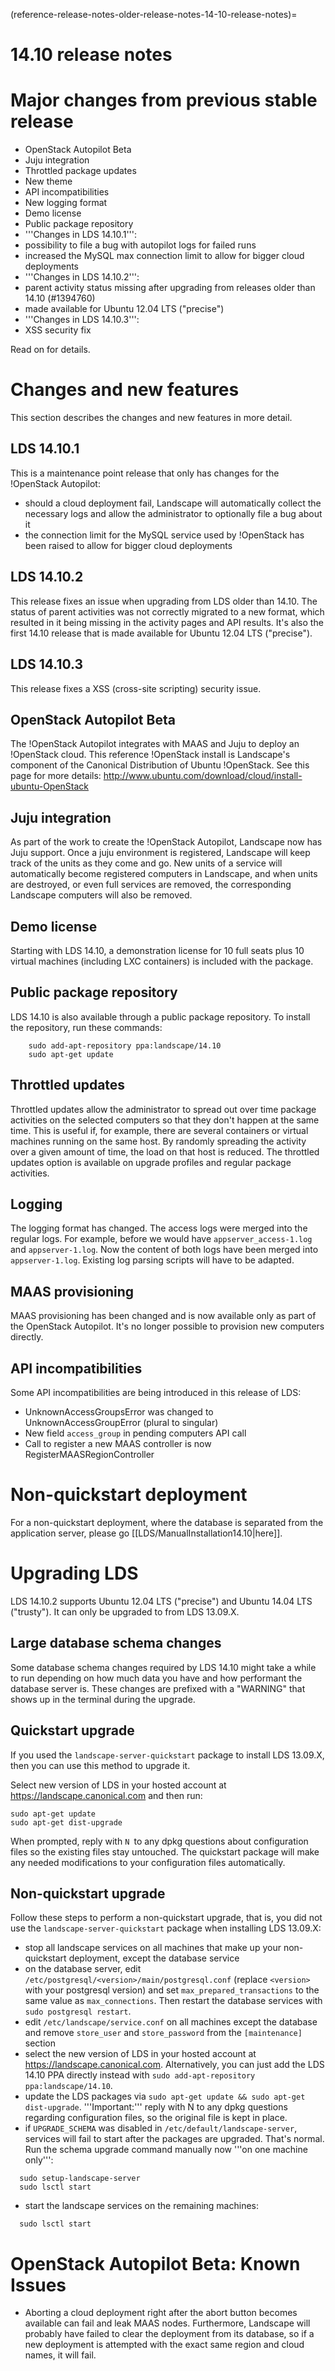 (reference-release-notes-older-release-notes-14-10-release-notes)=
# 14.10 release notes

# Major changes from previous stable release
 * OpenStack Autopilot Beta
 * Juju integration
 * Throttled package updates
 * New theme
 * API incompatibilities
 * New logging format
 * Demo license
 * Public package repository
 * '''Changes in LDS 14.10.1''':
  * possibility to file a bug with autopilot logs for failed runs
  * increased the MySQL max connection limit to allow for bigger cloud deployments
 * '''Changes in LDS 14.10.2''':
  * parent activity status missing after upgrading from releases older than 14.10 (#1394760)
  * made available for Ubuntu 12.04 LTS ("precise")
 * '''Changes in LDS 14.10.3''':
  * XSS security fix

Read on for details.

# Changes and new features
This section describes the changes and new features in more detail.

## LDS 14.10.1
This is a maintenance point release that only has changes for the !OpenStack Autopilot:
 * should a cloud deployment fail, Landscape will automatically collect the necessary logs and allow the administrator to optionally file a bug about it
 * the connection limit for the MySQL service used by !OpenStack has been raised to allow for bigger cloud deployments

## LDS 14.10.2
This release fixes an issue when upgrading from LDS older than 14.10. The status of parent activities was not correctly migrated to a new format, which resulted in it being missing in the activity pages and API results. It's also the first 14.10 release that is made available for Ubuntu 12.04 LTS ("precise").

## LDS 14.10.3
This release fixes a XSS (cross-site scripting) security issue.

## OpenStack Autopilot Beta
The !OpenStack Autopilot integrates with MAAS and Juju to deploy an !OpenStack cloud. This reference !OpenStack install is Landscape's component of the Canonical Distribution of Ubuntu !OpenStack. See this page for more details: http://www.ubuntu.com/download/cloud/install-ubuntu-OpenStack

## Juju integration
As part of the work to create the !OpenStack Autopilot, Landscape now has Juju support. Once a juju environment is registered, Landscape will keep track of the units as they come and go. New units of a service will automatically become registered computers in Landscape, and when units are destroyed, or even full services are removed, the corresponding Landscape computers will also be removed.

## Demo license
Starting with LDS 14.10, a demonstration license for 10 full seats plus 10 virtual machines (including LXC containers) is included with the package.

## Public package repository
LDS 14.10 is also available through a public package repository. To install the repository, run these commands:
```
    sudo add-apt-repository ppa:landscape/14.10
    sudo apt-get update
```

## Throttled updates
Throttled updates allow the administrator to spread out over time package activities on the selected computers so that they don't happen at the same time. This is useful if, for example, there are several containers or virtual machines running on the same host. By randomly spreading the activity over a given amount of time, the load on that host is reduced.
The throttled updates option is available on upgrade profiles and regular package activities.

## Logging
The logging format has changed. The access logs were merged into the regular logs. For example, before we would have `appserver_access-1.log` and `appserver-1.log`. Now the content of both logs have been merged into `appserver-1.log`. Existing log parsing scripts will have to be adapted.

## MAAS provisioning
MAAS provisioning has been changed and is now available only as part of the OpenStack Autopilot. It's no longer possible to provision new computers directly.

## API incompatibilities
Some API incompatibilities are being introduced in this release of LDS:
 * UnknownAccessGroupsError was changed to UnknownAccessGroupError (plural to singular)
 * New field `access_group` in pending computers API call
 * Call to register a new MAAS controller is now RegisterMAASRegionController

# Non-quickstart deployment
For a non-quickstart deployment, where the database is separated from the application server, please go [[LDS/ManualInstallation14.10|here]].

# Upgrading LDS
LDS 14.10.2 supports Ubuntu 12.04 LTS ("precise") and Ubuntu 14.04 LTS ("trusty"). It can only be upgraded to from LDS 13.09.X.

## Large database schema changes
Some database schema changes required by LDS 14.10 might take a while to run depending on how much data you have and how performant the database server is. These changes are prefixed with a "WARNING" that shows up in the terminal during the upgrade.

## Quickstart upgrade
If you used the `landscape-server-quickstart` package to install LDS 13.09.X, then you can use this method to upgrade it.

Select new version of LDS in your hosted account at https://landscape.canonical.com and then run:
```
sudo apt-get update
sudo apt-get dist-upgrade
```

When prompted, reply with `N `to any dpkg questions about configuration files so the existing files stay untouched. The quickstart package will make any needed modifications to your configuration files automatically.

## Non-quickstart upgrade
Follow these steps to perform a non-quickstart upgrade, that is, you did not use the `landscape-server-quickstart` package when installing LDS 13.09.X:
 * stop all landscape services on all machines that make up your non-quickstart deployment, except the database service
 * on the database server, edit `/etc/postgresql/<version>/main/postgresql.conf` (replace `<version>` with your postgresql version) and set `max_prepared_transactions` to the same value as `max_connections`. Then restart the database services with `sudo postgresql restart`.
 * edit `/etc/landscape/service.conf` on all machines except the database and remove `store_user` and `store_password` from the `[maintenance]` section
 * select the new version of LDS in your hosted account at https://landscape.canonical.com. Alternatively, you can just add the LDS 14.10 PPA directly instead with `sudo add-apt-repository ppa:landscape/14.10`.
 * update the LDS packages via `sudo apt-get update && sudo apt-get dist-upgrade`. '''Important:''' reply with N to any dpkg questions regarding configuration files, so the original file is kept in place.
 * if `UPGRADE_SCHEMA` was disabled in `/etc/default/landscape-server`, services will fail to start after the packages are upgraded. That's normal. Run the schema upgrade command manually now '''on one machine only''':
```
  sudo setup-landscape-server
  sudo lsctl start
```
 * start the landscape services on the remaining machines:
```
  sudo lsctl start
```

# OpenStack Autopilot Beta: Known Issues
 * Aborting a cloud deployment right after the abort button becomes available can fail and leak MAAS nodes. Furthermore, Landscape will probably have failed to clear the deployment from its database, so if a new deployment is attempted with the exact same region and cloud names, it will fail.

